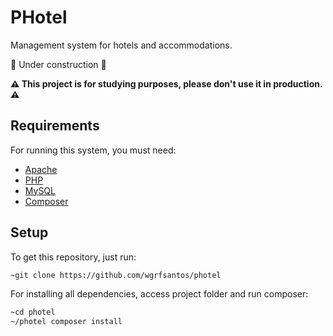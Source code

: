 # PHotel

Management system for hotels and accommodations.

:construction: Under construction :construction:

**:warning: This project is for studying purposes, please don't use it in production. :warning:**

## Requirements

For running this system, you must need:

-   [Apache](https://httpd.apache.org/)
-   [PHP](https://www.php.net/)
-   [MySQL](https://www.mysql.com/)
-   [Composer](https://getcomposer.org/)

## Setup

To get this repository, just run:

```sh
~git clone https://github.com/wgrfsantos/photel
```

For installing all dependencies, access project folder and run composer:

```sh
~cd photel
~/photel composer install
```

